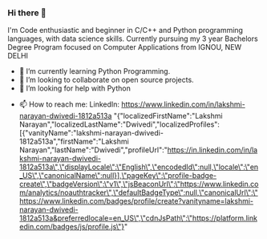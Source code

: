 ### Hi there 👋
I'm Code enthusiastic and beginner in C/C++ and Python programming languages, with data science skills.
Currently pursuing my 3 year Bachelors Degree Program focused on Computer Applications from IGNOU, NEW DELHI

<!--
**narayan2111/narayan2111** is a ✨ _special_ ✨ repository because its `README.md` (this file) appears on your GitHub profile.

Here are some ideas to get you started:

<!--**- 🔭 I’m currently working on ...-->
- 🌱 I’m currently learning Python Programming.
- 👯 I’m looking to collaborate on open source projects.
- 🤔 I’m looking for help with Python
<!-- 💬 Ask me about -->
- 📫 How to reach me: LinkedIn: https://www.linkedin.com/in/lakshmi-narayan-dwivedi-1812a513a
"{\"localizedFirstName\":\"Lakshmi Narayan\",\"localizedLastName\":\"Dwivedi\",\"localizedProfiles\":[{\"vanityName\":\"lakshmi-narayan-dwivedi-1812a513a\",\"firstName\":\"Lakshmi Narayan\",\"lastName\":\"Dwivedi\",\"profileUrl\":\"https://in.linkedin.com/in/lakshmi-narayan-dwivedi-1812a513a\",\"displayLocale\":\"English\",\"encodedId\":null,\"locale\":\"en_US\",\"canonicalName\":null}],\"pageKey\":\"profile-badge-create\",\"badgeVersion\":\"v1\",\"jsBeaconUrl\":\"https://www.linkedin.com/analytics/noauthtracker\",\"defaultBadgeType\":null,\"canonicalUrl\":\"https://www.linkedin.com/badges/profile/create?vanityname=lakshmi-narayan-dwivedi-1812a513a&preferredlocale=en_US\",\"cdnJsPath\":\"https://platform.linkedin.com/badges/js/profile.js\"}"
<!-- 😄 Pronouns: ...
- ⚡ Fun fact: ...
-->
